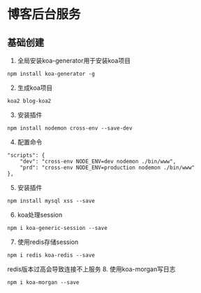 # 博客后台服务

## 基础创建
1. 全局安装koa-generator用于安装koa项目
```
npm install koa-generator -g
```
2. 生成koa项目
```
koa2 blog-koa2
```
3. 安装插件
```
npm install nodemon cross-env --save-dev
```
4. 配置命令
```
"scripts": {
    "dev": "cross-env NODE_ENV=dev nodemon ./bin/www",
    "prd": "cross-env NODE_ENV=production nodemon ./bin/www"
},
```
5. 安装插件
```
npm install mysql xss --save
```
6. koa处理session
```
npm i koa-generic-session --save
```
7. 使用redis存储session
```
npm i redis koa-redis --save
```
redis版本过高会导致连接不上服务
8. 使用koa-morgan写日志
```
npm i koa-morgan --save
```